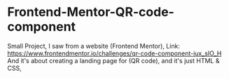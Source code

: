 # Frontend-Mentor-QR-code-component
Small Project, I saw from a website (Frontend Mentor), Link: https://www.frontendmentor.io/challenges/qr-code-component-iux_sIO_H  And it's about creating a landing page for (QR code), and it's just HTML &amp; CSS,
